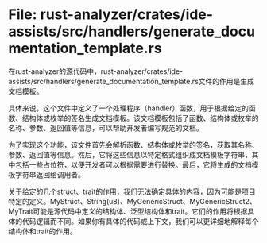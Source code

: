 # File: rust-analyzer/crates/ide-assists/src/handlers/generate_documentation_template.rs

在rust-analyzer的源代码中，rust-analyzer/crates/ide-assists/src/handlers/generate_documentation_template.rs文件的作用是生成文档模板。

具体来说，这个文件中定义了一个处理程序（handler）函数，用于根据给定的函数、结构体或枚举的签名生成文档模板。该文档模板包括了函数、结构体或枚举的名称、参数、返回值等信息，可以帮助开发者编写规范的文档。

为了实现这个功能，该文件首先会解析函数、结构体或枚举的签名，获取其名称、参数、返回值等信息。然后，它将这些信息以特定格式组织成文档模板字符串，其中包括一些占位符，以便开发者可以根据需要进行替换。最后，它将生成的文档模板字符串返回给调用者。

关于给定的几个struct、trait的作用，我们无法确定具体的内容，因为可能是项目特定的定义。MyStruct、String(u8)、MyGenericStruct、MyGenericStruct2、MyTrait可能是源代码中定义的结构体、泛型结构体和trait。它们的作用将根据具体的代码逻辑而不同。如果你有具体的代码或上下文，我们可以更详细地解释每个结构体和trait的作用。

